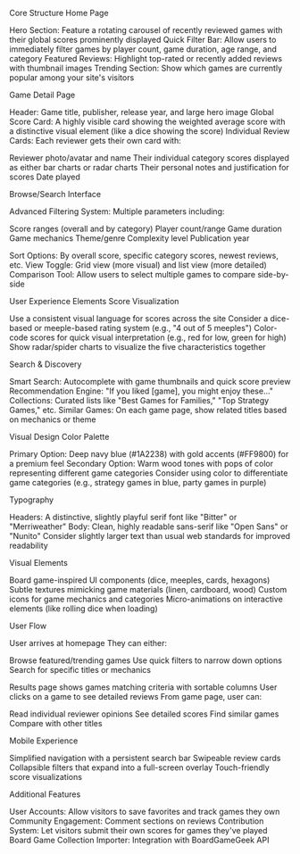Core Structure
Home Page

Hero Section: Feature a rotating carousel of recently reviewed games with their global scores prominently displayed
Quick Filter Bar: Allow users to immediately filter games by player count, game duration, age range, and category
Featured Reviews: Highlight top-rated or recently added reviews with thumbnail images
Trending Section: Show which games are currently popular among your site's visitors

Game Detail Page

Header: Game title, publisher, release year, and large hero image
Global Score Card: A highly visible card showing the weighted average score with a distinctive visual element (like a dice showing the score)
Individual Review Cards: Each reviewer gets their own card with:

Reviewer photo/avatar and name
Their individual category scores displayed as either bar charts or radar charts
Their personal notes and justification for scores
Date played



Browse/Search Interface

Advanced Filtering System: Multiple parameters including:

Score ranges (overall and by category)
Player count/range
Game duration
Game mechanics
Theme/genre
Complexity level
Publication year


Sort Options: By overall score, specific category scores, newest reviews, etc.
View Toggle: Grid view (more visual) and list view (more detailed)
Comparison Tool: Allow users to select multiple games to compare side-by-side

User Experience Elements
Score Visualization

Use a consistent visual language for scores across the site
Consider a dice-based or meeple-based rating system (e.g., "4 out of 5 meeples")
Color-code scores for quick visual interpretation (e.g., red for low, green for high)
Show radar/spider charts to visualize the five characteristics together

Search & Discovery

Smart Search: Autocomplete with game thumbnails and quick score preview
Recommendation Engine: "If you liked [game], you might enjoy these..."
Collections: Curated lists like "Best Games for Families," "Top Strategy Games," etc.
Similar Games: On each game page, show related titles based on mechanics or theme

Visual Design
Color Palette

Primary Option: Deep navy blue (#1A2238) with gold accents (#FF9800) for a premium feel
Secondary Option: Warm wood tones with pops of color representing different game categories
Consider using color to differentiate game categories (e.g., strategy games in blue, party games in purple)

Typography

Headers: A distinctive, slightly playful serif font like "Bitter" or "Merriweather"
Body: Clean, highly readable sans-serif like "Open Sans" or "Nunito"
Consider slightly larger text than usual web standards for improved readability

Visual Elements

Board game-inspired UI components (dice, meeples, cards, hexagons)
Subtle textures mimicking game materials (linen, cardboard, wood)
Custom icons for game mechanics and categories
Micro-animations on interactive elements (like rolling dice when loading)

User Flow

User arrives at homepage
They can either:

Browse featured/trending games
Use quick filters to narrow down options
Search for specific titles or mechanics


Results page shows games matching criteria with sortable columns
User clicks on a game to see detailed reviews
From game page, user can:

Read individual reviewer opinions
See detailed scores
Find similar games
Compare with other titles



Mobile Experience

Simplified navigation with a persistent search bar
Swipeable review cards
Collapsible filters that expand into a full-screen overlay
Touch-friendly score visualizations

Additional Features

User Accounts: Allow visitors to save favorites and track games they own
Community Engagement: Comment sections on reviews
Contribution System: Let visitors submit their own scores for games they've played
Board Game Collection Importer: Integration with BoardGameGeek API